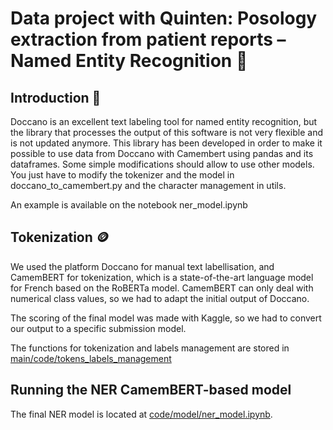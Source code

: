 # Data project with Quinten: Posology extraction from patient reports – Named Entity Recognition 🏥 

## Introduction 💊

Doccano is an excellent text labeling tool for named entity recognition, but the library that processes the output of this software is not very flexible and is not updated anymore.
This library has been developed in order to make it possible to use data from Doccano with Camembert using pandas and its dataframes.
Some simple modifications should allow to use other models. You just have to modify the tokenizer and the model in doccano_to_camembert.py and the character management in utils.

An example is available on the notebook ner_model.ipynb


## Tokenization 🪙

We used the platform Doccano for manual text labellisation, and CamemBERT for tokenization, which is a state-of-the-art language model for French based on the RoBERTa model. CamemBERT can only deal with numerical class values, so we had to adapt the initial output of Doccano.

The scoring of the final model was made with Kaggle, so we had to convert our output to a specific submission model.

The functions for tokenization and labels management are stored in [main/code/tokens_labels_management](main/code/tokens_labels_management)

## Running the NER CamemBERT-based model

The final NER model is located at [code/model/ner_model.ipynb](code/example_model/ner_model.ipynb).

